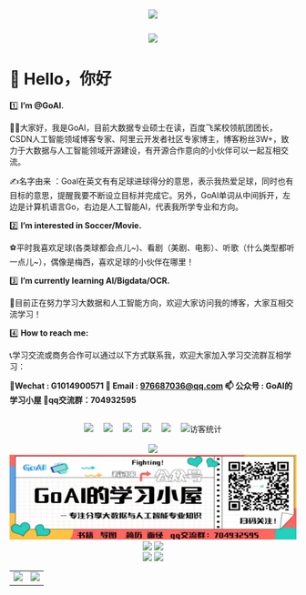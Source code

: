 <h1 align="center"> <a href="https://sunguoqi.com/"> <img src="https://readme-typing-svg.herokuapp.com/?lines=欢迎访问%2C%20我的主页;GoAI祝您每天生活愉快!&center=true&size=27"> </a>
</h1>

<div align="center"><img src="https://cdn.jsdelivr.net/gh/sun0225SUN/photos/images/202110311924844.png" /></div>


# 🙋 Hello，你好

1️⃣ **I’m @GoAl.** 

👨‍🎓大家好，我是GoAI，目前大数据专业硕士在读，百度飞桨校领航团团长，CSDN人工智能领域博客专家、阿里云开发者社区专家博主，博客粉丝3W+，致力于大数据与人工智能领域开源建设，有开源合作意向的小伙伴可以一起互相交流。

✍️名字由来 ：Goal在英文有有足球进球得分的意思，表示我热爱足球，同时也有目标的意思，提醒我要不断设立目标并完成它。另外，GoAl单词从中间拆开，左边是计算机语言Go，右边是人工智能AI，代表我所学专业和方向。


2️⃣ **I’m interested in Soccer/Movie.**  

⚽平时我喜欢足球(各类球都会点儿~)、看剧（美剧、电影）、听歌（什么类型都听一点儿~），偶像是梅西，喜欢足球的小伙伴在哪里！

3️⃣ **I’m currently learning AI/Bigdata/OCR.**  

🎉目前正在努力学习大数据和人工智能方向，欢迎大家访问我的博客，大家互相交流学习！

4️⃣ **How to reach me:** 

📞学习交流或商务合作可以通过以下方式联系我，欢迎大家加入学习交流群互相学习：

   📝**Wechat : G1014900571          📩  Email : 976687036@qq.com         📫  公众号 : GoAI的学习小屋  🎉qq交流群：704932595**



</br>
<div align="center">
  <a href="https://goalers.github.io/#/"><img src="https://img.shields.io/badge/GoAI-个人博客-purple"></a>&emsp;
  <a href="https://blog.csdn.net/qq_36816848"><img src="https://img.shields.io/badge/CSDN-%E5%8D%9A%E5%AE%A2-c32136"></a>&emsp;
  <a href="https://www.cbedai.net/goai"><img src="https://img.shields.io/badge/AI-学习网站-green" /></a>&emsp;
  <a href="https://aistudio.baidu.com/aistudio/personalcenter/thirdview/703719"><img src="https://img.shields.io/badge/AI-百度飞桨-blue" /></a>&emsp;
  <a href="https://www.zhihu.com/people/GoAI/"><img src="https://img.shields.io/badge/zhihu-%E7%9F%A5%E4%B9%8E-yellow"></a>&emsp;  
 <!--- <a href="https://space.bilibili.com/448488855/"><img src="https://img.shields.io/badge/bilibili-B%E7%AB%99-ff69b4"></a>&emsp;  -->
<!-- 访客数统计徽标 -->
  <img src="https://visitor-badge.glitch.me/badge?page_id=GoAlers" alt="访客统计" /></div>
</br>

<div align="center"><img  src="https://img-blog.csdnimg.cn/65356b877b77487dafe8cceea784e6c4.jpeg" /></div>

<div align="center"><img  src="./公众号.jpg" /></div>

<!---
GoAlers/GoAlers is a ✨ special ✨ repository because its `README.md` (this file) appears on your GitHub profile.
You can click the Preview link to take a look at your changes.
--->

<!--https://stats.justsong.cn/api/leetcode/?username=quanpeng&theme=dark-->


<div align="center">
  <img height="230px" src="https://stats.justsong.cn/api/csdn?id=qq_36816848" />
  <img height="230px" src="https://stats.justsong.cn/api/zhihu?username=GoAI" />
</div>



<!-- GitHub 数据统计 -->
<div align="center">
  <img height="150px" src="https://github-readme-stats-git-masterrstaa-rickstaa.vercel.app/api?username=GoAlers&hide_title=true&hide_border=true&show_icons=trueline_height=21&text_color=000&icon_color=000&bg_color=0,ea6161,ffc64d,fffc4d,52fa5a&theme=graywhite" />
  <img height="150px" src="https://github-readme-stats-git-masterrstaa-rickstaa.vercel.app/api/top-langs/?username=GoAlers&hide_title=true&hide_border=true&layout=compact&langs_count=6&text_color=000&icon_color=fff&bg_color=0,52fa5a,4dfcff,c64dff&theme=graywhite" />
</div> 



<!-- Wakatime Graph-->
<table align="center">
  <tr>
    <td><img src="https://wakatime.com/share/@42d0678c-368b-448b-9a77-5d21c5b55352/d07b5f65-d3e1-4896-897c-1695c560a7dc.svg" width="430" /></td>
    <td><img src="https://wakatime.com/share/@42d0678c-368b-448b-9a77-5d21c5b55352/39a6f115-6058-44ce-95da-c3b2cbc9e831.svg" width="430"/></td>
  </tr>
</table>


<!--  注释开始
<div align="center">
  <img height="137px" src="https://github-readme-stats.vercel.app/api?username=GoAlers&hide_title=true&hide_border=true&show_icons=trueline_height=21&text_color=000&icon_color=000&bg_color=0,ea6161,ffc64d,fffc4d,52fa5a&theme=graywhite" />
  <img height="137px" src="https://github-readme-stats.vercel.app/api/top-langs/?username=GoAlers&hide_title=true&hide_border=true&layout=compact&langs_count=6&text_color=000&icon_color=fff&bg_color=0,52fa5a,4dfcff,c64dff&theme=graywhite" />
</div>




<div align="center"> <img src="https://github-readme-stats.vercel.app/api/top-langs/?username=GoAlers&hide_title=true&hide_border=true&layout=compact&langs_count=6&text_color=000&icon_color=fff&bg_color=0,52fa5a,4dfcff,c64dff&theme=graywhite" /> </div>

<div align="center"> <img height="137px" src="https://github-readme-stats.vercel.app/api?username=GoAlers&hide_title=true&hide_border=true&show_icons=trueline_height=21&text_color=000&icon_color=000&bg_color=0,ea6161,ffc64d,fffc4d,52fa5a&theme=graywhite" /> </div>


![Metrics](https://metrics.lecoq.io/GoAIers?template=classic&base=header%2C%20activity%2C%20community%2C%20repositories%2C%20metadata&base.indepth=false&base.hireable=false&base.skip=false&config.timezone=Asia%2FHong_Kong)


![Metrics](https://metrics.lecoq.io/GoAlers?template=terminal&isocalendar=1&projects=1&people=1&introduction=1&nightscout=1&base=header%2C%20activity%2C%20community%2C%20repositories%2C%20metadata&base.indepth=false&base.hireable=false&base.skip=false&isocalendar=false&isocalendar.duration=full-year&people=false&people.limit=24&people.identicons=false&people.identicons.hide=false&people.size=28&people.types=followers%2C%20following&people.shuffle=false&introduction=false&introduction.title=true&projects=false&projects.limit=2&projects.descriptions=false&nightscout=false&nightscout.url=https%3A%2F%2Fexample.herokuapp.com&nightscout.datapoints=12&nightscout.lowalert=80&nightscout.highalert=180&nightscout.urgentlowalert=50&nightscout.urgenthighalert=250&config.timezone=Asia%2FHong_Kong)

注释结束
-->

